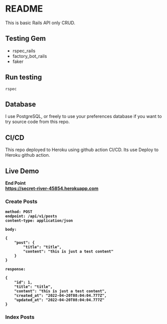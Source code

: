 # README

This is basic Rails API only CRUD.

## Testing Gem
* rspec_rails
* factory_bot_rails
* faker

## Run testing
`rspec`

## Database
I use PostgreSQL, or freely to use your preferences database if you want to try source code from this repo.

## CI/CD
This repo deployed to Heroku using github action CI/CD. Its use Deploy to Heroku github action.

## Live Demo
<strong>End Point</storng><br />
https://secret-river-45854.herokuapp.com

### Create Posts
```
method: POST
endpoint: /api/v1/posts
content-type: application/json

body:

{
    "post": {
        "title": "title",
        "content": "this is just a test content"
    }
}

response:

{
    "id": 1,
    "title": "title",
    "content": "this is just a test content",
    "created_at": "2022-04-20T08:04:04.777Z",
    "updated_at": "2022-04-20T08:04:04.777Z"
}
```

### Index Posts


